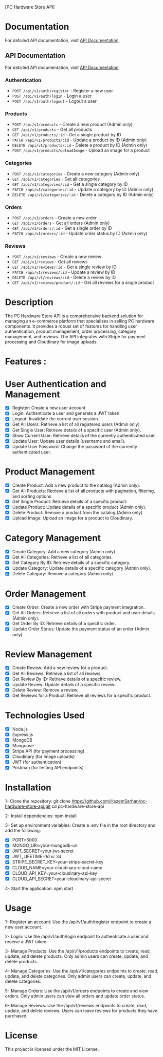 [PC Hardware Store API]
# Documentation
For detailed API documentation, visit [API Documentation](http://localhost:5000/docs).

## API Documentation

For detailed API documentation, visit [API Documentation](http://localhost:3000/docs).

### Authentication
- `POST /api/v1/auth/register` - Register a new user
- `POST /api/v1/auth/login` - Login a user
- `POST /api/v1/auth/logout` - Logout a user

### Products
- `POST /api/v1/products` - Create a new product (Admin only)
- `GET /api/v1/products` - Get all products
- `GET /api/v1/products/:id` - Get a single product by ID
- `PATCH /api/v1/products/:id` - Update a product by ID (Admin only)
- `DELETE /api/v1/products/:id` - Delete a product by ID (Admin only)
- `POST /api/v1/products/uploadImage` - Upload an image for a product

### Categories
- `POST /api/v1/categories` - Create a new category (Admin only)
- `GET /api/v1/categories` - Get all categories
- `GET /api/v1/categories/:id` - Get a single category by ID
- `PATCH /api/v1/categories/:id` - Update a category by ID (Admin only)
- `DELETE /api/v1/categories/:id` - Delete a category by ID (Admin only)

### Orders
- `POST /api/v1/orders` - Create a new order
- `GET /api/v1/orders` - Get all orders (Admin only)
- `GET /api/v1/orders/:id` - Get a single order by ID
- `PATCH /api/v1/orders/:id` - Update order status by ID (Admin only)

### Reviews
- `POST /api/v1/reviews` - Create a new review
- `GET /api/v1/reviews` - Get all reviews
- `GET /api/v1/reviews/:id` - Get a single review by ID
- `PATCH /api/v1/reviews/:id` - Update a review by ID
- `DELETE /api/v1/reviews/:id` - Delete a review by ID
- `GET /api/v1/reviews/product/:id` - Get all reviews for a single product

# Description

The PC Hardware Store API is a comprehensive backend solution for managing an e-commerce platform that specializes in selling PC hardware components. It provides a robust set of features for handling user authentication, product management, order processing, category management, and reviews. The API integrates with Stripe for payment processing and Cloudinary for image uploads.

# Features :

# User Authentication and Management

- [x] Register: Create a new user account.
- [x] Login: Authenticate a user and generate a JWT token.
- [x] Logout: Invalidate the current user session.
- [x] Get All Users: Retrieve a list of all registered users (Admin only).
- [x] Get Single User: Retrieve details of a specific user (Admin only).
- [x] Show Current User: Retrieve details of the currently authenticated user.
- [x] Update User: Update user details (username and email).
- [x] Update User Password: Change the password of the currently authenticated user.

# Product Management

- [x] Create Product: Add a new product to the catalog (Admin only).
- [x] Get All Products: Retrieve a list of all products with pagination, filtering, and sorting options.
- [x] Get Single Product: Retrieve details of a specific product.
- [x] Update Product: Update details of a specific product (Admin only).
- [x] Delete Product: Remove a product from the catalog (Admin only).
- [x] Upload Image: Upload an image for a product to Cloudinary.

# Category Management

- [x] Create Category: Add a new category (Admin only).
- [x] Get All Categories: Retrieve a list of all categories.
- [x] Get Category By ID: Retrieve details of a specific category.
- [x] Update Category: Update details of a specific category (Admin only).
- [x] Delete Category: Remove a category (Admin only).

# Order Management

- [x] Create Order: Create a new order with Stripe payment integration.
- [x] Get All Orders: Retrieve a list of all orders with product and user details (Admin only).
- [x] Get Order By ID: Retrieve details of a specific order.
- [x] Update Order Status: Update the payment status of an order (Admin only).

# Review Management

- [x] Create Review: Add a new review for a product.
- [x] Get All Reviews: Retrieve a list of all reviews.
- [x] Get Review By ID: Retrieve details of a specific review.
- [x] Update Review: Update details of a specific review.
- [x] Delete Review: Remove a review.
- [x] Get Reviews for a Product: Retrieve all reviews for a specific product.

# Technologies Used

- [x] Node.js
- [x] Express.js
- [x] MongoDB
- [x] Mongoose
- [x] Stripe API (for payment processing)
- [x] Cloudinary (for image uploads)
- [x] JWT (for authentication)
- [x] Postman (for testing API endpoints)

# Installation

1- Clone the repository:
git clone https://github.com/HazemSarhan/pc-hardware-store-api.git
cd pc-hardware-store-api

2- Install dependencies:
npm install

3- Set up environment variables:
Create a .env file in the root directory and add the following:

- [x] PORT=5000
- [x] MONGO_URI=your-mongodb-uri
- [x] JWT_SECRET=your-jwt-secret
- [x] JWT_LIFETIME=1d or 3d
- [x] STRIPE_SECRET_KEY=your-stripe-secret-key
- [x] CLOUD_NAME=your-cloudinary-cloud-name
- [x] CLOUD_API_KEY=your-cloudinary-api-key
- [x] CLOUD_API_SECRET=your-cloudinary-api-secret

4- Start the application:
npm start

# Usage

1- Register an account:
Use the /api/v1/auth/register endpoint to create a new user account.

2- Login:
Use the /api/v1/auth/login endpoint to authenticate a user and receive a JWT token.

3- Manage Products:
Use the /api/v1/products endpoints to create, read, update, and delete products. Only admin users can create, update, and delete products.

4- Manage Categories:
Use the /api/v1/categories endpoints to create, read, update, and delete categories. Only admin users can create, update, and delete categories.

5- Manage Orders:
Use the /api/v1/orders endpoints to create and view orders. Only admin users can view all orders and update order status.

6- Manage Reviews:
Use the /api/v1/reviews endpoints to create, read, update, and delete reviews. Users can leave reviews for products they have purchased.

# License

This project is licensed under the MIT License.
